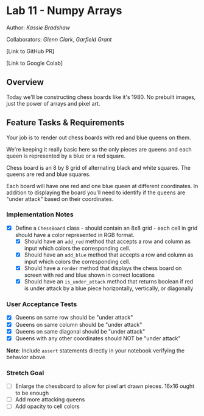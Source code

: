 # Lab 11 - Numpy Arrays

Author: *Kassie Bradshaw*

Collaborators: *Glenn Clark*, *Garfield Grant*

[Link to GitHub PR]

[Link to Google Colab]

## Overview

Today we'll be constructing chess boards like it's 1980. No prebuilt images, just the power of arrays and pixel art.

## Feature Tasks & Requirements

Your job is to render out chess boards with red and blue queens on them.

We're keeping it really basic here so the only pieces are queens and each queen is represented by a blue or a red square.

Chess board is an 8 by 8 grid of alternating black and white squares. The queens are red and blue squares.

Each board will have one red and one blue queen at different coordinates. In addition to displaying the board you'll need to identify if the queens are "under attack" based on their coordinates.

### Implementation Notes

* [x] Define a `ChessBoard` class - should contain an 8x8 grid - each cell in grid should have a color represented in RGB format.
  * [x] Should have an `add_red` method that accepts a row and column as input which colors the corresponding cell.
  * [x] Should have an `add_blue` method that accepts a row and column as input which colors the corresponding cell.
  * [x] Should have a `render` method that displays the chess board on screen with red and blue shown in correct locations
  * [x] Should have an `is_under_attack` method that returns boolean if red is under attack by a blue piece horizontally, vertically, or diagonally

### User Acceptance Tests

* [x] Queens on same row should be "under attack"
* [x] Queens on same column should be "under attack"
* [x] Queens on same diagonal should be "under attack"
* [x] Queens with any other coordinates should NOT be "under attack"

**Note**: Include `assert` statements directly in your notebook verifying the behavior above.

### Stretch Goal

* [ ] Enlarge the chessboard to allow for pixel art drawn pieces. 16x16 ought to be enough
* [ ] Add more attacking queens
* [ ] Add opacity to cell colors
